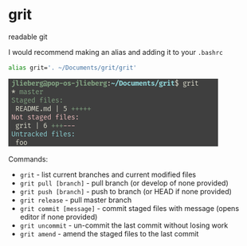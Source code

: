 # grit

readable git

I would recommend making an alias and adding it to your `.bashrc`
```sh
alias grit='. ~/Documents/grit/grit'
```

![preview](/preview.png)

Commands:

* `grit` - list current branches and current modified files
* `grit pull [branch]` - pull branch (or develop of none provided)
* `grit push [branch]` - push to branch (or HEAD if none provided)
* `grit release` - pull master branch
* `grit commit [message]` - commit staged files with message (opens editor if none provided)
* `grit uncommit` - un-commit the last commit without losing work
* `grit amend` - amend the staged files to the last commit
